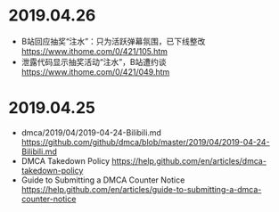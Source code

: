 
# 2019.04.26

- B站回应抽奖“注水”：只为活跃弹幕氛围，已下线整改 https://www.ithome.com/0/421/105.htm
- 泄露代码显示抽奖活动“注水”，B站遭约谈 https://www.ithome.com/0/421/049.htm

# 2019.04.25

- dmca/2019/04/2019-04-24-Bilibili.md https://github.com/github/dmca/blob/master/2019/04/2019-04-24-Bilibili.md
- DMCA Takedown Policy https://help.github.com/en/articles/dmca-takedown-policy
- Guide to Submitting a DMCA Counter Notice https://help.github.com/en/articles/guide-to-submitting-a-dmca-counter-notice

